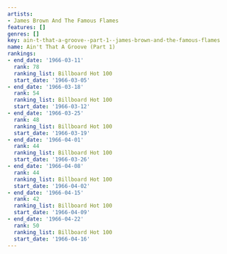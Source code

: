 ```yaml
---
artists:
- James Brown And The Famous Flames
features: []
genres: []
key: ain-t-that-a-groove--part-1--james-brown-and-the-famous-flames
name: Ain't That A Groove (Part 1)
rankings:
- end_date: '1966-03-11'
  rank: 78
  ranking_list: Billboard Hot 100
  start_date: '1966-03-05'
- end_date: '1966-03-18'
  rank: 54
  ranking_list: Billboard Hot 100
  start_date: '1966-03-12'
- end_date: '1966-03-25'
  rank: 48
  ranking_list: Billboard Hot 100
  start_date: '1966-03-19'
- end_date: '1966-04-01'
  rank: 44
  ranking_list: Billboard Hot 100
  start_date: '1966-03-26'
- end_date: '1966-04-08'
  rank: 44
  ranking_list: Billboard Hot 100
  start_date: '1966-04-02'
- end_date: '1966-04-15'
  rank: 42
  ranking_list: Billboard Hot 100
  start_date: '1966-04-09'
- end_date: '1966-04-22'
  rank: 50
  ranking_list: Billboard Hot 100
  start_date: '1966-04-16'
---
```


